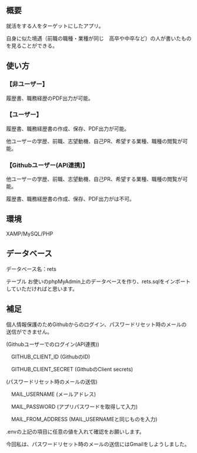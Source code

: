 ## 概要
就活をする人をターゲットにしたアプリ。

自⾝に似た境遇（前職の職種・業種が同じ　高卒や中卒など）の人が書いたものを見ることができる。

## 使い方
### 【非ユーザー】
履歴書、職務経歴のPDF出力が可能。

### 【ユーザー】
履歴書、職務経歴書の作成、保存、PDF出力が可能。

他ユーザーの学歴、前職、志望動機、自己PR、希望する業種、職種の閲覧が可能。

### 【Githubユーザー(API連携)】
他ユーザーの学歴、前職、志望動機、自己PR、希望する業種、職種の閲覧が可能。

履歴書、職務経歴書の作成、保存、PDF出力がは不可。

## 環境
XAMP/MySQL/PHP

## データベース
データベース名：rets

テーブル
お使いのphpMyAdmin上のデータベースを作り、rets.sqlをインポートしていただければと思います。

## 補足
個人情報保護のためGithubからのログイン、パスワードリセット時のメールの送信ができません。
　

(Githubユーザーでのログイン(API連携))

　GITHUB_CLIENT_ID (GithubのID)

　GITHUB_CLIENT_SECRET (GithubのClient secrets)

(パスワードリセット時のメールの送信)

　MAIL_USERNAME (メールアドレス)

　MAIL_PASSWORD (アプリパスワードを取得して入力)

　MAIL_FROM_ADDRESS (MAIL_USERNAMEと同じものを入力)
　

.envの上記の項目に任意の値を入れて確認をお願いします。

今回私は、パスワードリセット時のメールの送信にはGmailをしようしました。
